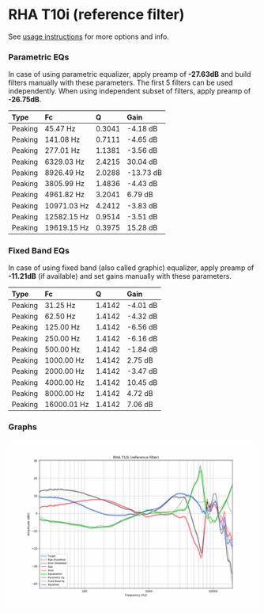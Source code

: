 # RHA T10i (reference filter)
See [usage instructions](https://github.com/jaakkopasanen/AutoEq#usage) for more options and info.

### Parametric EQs
In case of using parametric equalizer, apply preamp of **-27.63dB** and build filters manually
with these parameters. The first 5 filters can be used independently.
When using independent subset of filters, apply preamp of **-26.75dB**.

| Type    | Fc          |      Q | Gain      |
|:--------|:------------|:-------|:----------|
| Peaking | 45.47 Hz    | 0.3041 | -4.18 dB  |
| Peaking | 141.08 Hz   | 0.7111 | -4.65 dB  |
| Peaking | 277.01 Hz   | 1.1381 | -3.56 dB  |
| Peaking | 6329.03 Hz  | 2.4215 | 30.04 dB  |
| Peaking | 8926.49 Hz  | 2.0288 | -13.73 dB |
| Peaking | 3805.99 Hz  | 1.4836 | -4.43 dB  |
| Peaking | 4961.82 Hz  | 3.2041 | 6.79 dB   |
| Peaking | 10971.03 Hz | 4.2412 | -3.83 dB  |
| Peaking | 12582.15 Hz | 0.9514 | -3.51 dB  |
| Peaking | 19619.15 Hz | 0.3975 | 15.28 dB  |

### Fixed Band EQs
In case of using fixed band (also called graphic) equalizer, apply preamp of **-11.21dB**
(if available) and set gains manually with these parameters.

| Type    | Fc          |      Q | Gain     |
|:--------|:------------|:-------|:---------|
| Peaking | 31.25 Hz    | 1.4142 | -4.01 dB |
| Peaking | 62.50 Hz    | 1.4142 | -4.32 dB |
| Peaking | 125.00 Hz   | 1.4142 | -6.56 dB |
| Peaking | 250.00 Hz   | 1.4142 | -6.16 dB |
| Peaking | 500.00 Hz   | 1.4142 | -1.84 dB |
| Peaking | 1000.00 Hz  | 1.4142 | 2.75 dB  |
| Peaking | 2000.00 Hz  | 1.4142 | -3.47 dB |
| Peaking | 4000.00 Hz  | 1.4142 | 10.45 dB |
| Peaking | 8000.00 Hz  | 1.4142 | 4.72 dB  |
| Peaking | 16000.01 Hz | 1.4142 | 7.06 dB  |

### Graphs
![](./RHA%20T10i%20(reference%20filter).png)